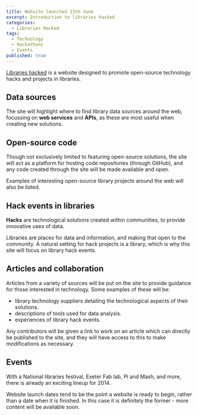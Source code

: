 ```yaml
---
title: Website launched 13th June
excerpt: Introduction to libraries hacked
categories:
  - Libraries Hacked
tags:
  - Technology
  - Hackathons
  - Events
published: true
---
```


[Libraries hacked](https://www.librarieshacked.org) is a website designed to promote open-source technology hacks and projects in libraries.

## Data sources

The site will highlight where to find library data sources around the web, focussing on **web services** and **APIs**, as these are most useful when creating new solutions.

## Open-source code

Though not exclusively limited to featuring open-source solutions, the site will act as a platform for hosting code repositories (through GitHub), and any code created through the site will be made available and open.

Examples of interesting open-source library projects around the web will also be listed.

## Hack events in libraries

**Hacks** are technological solutions created within communities, to provide innovative uses of data.

Libraries are places for data and information, and making that open to the community. A natural setting for hack projects is a library, which is why this site will focus on library hack events.

## Articles and collaboration

Articles from a variety of sources will be put on the site to provide guidance for those interested in technology. Some examples of these will be:

- library technology suppliers detailing the technological aspects of their solutions.
- descriptions of tools used for data analysis.
- experiences of library hack events.

Any contributors will be given a link to work on an article which can directly be published to the site, and they will have access to this to make modifications as necessary.

## Events

With a National libraries festival, Exeter Fab lab, Pi and Mash, and more, there is already an exciting lineup for 2014.

Website launch dates tend to be the point a website is ready to begin, rather than a date when it is finished. In this case it is definitely the former - more content will be available soon.
